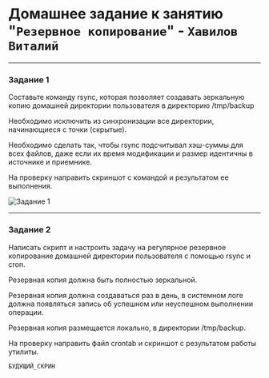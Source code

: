 # Домашнее задание к занятию "`Резервное копирование`" - `Хавилов Виталий`

---

### Задание 1

Составьте команду rsync, которая позволяет создавать зеркальную копию домашней директории пользователя в директорию /tmp/backup

Необходимо исключить из синхронизации все директории, начинающиеся с точки (скрытые).

Необходимо сделать так, чтобы rsync подсчитывал хэш-суммы для всех файлов, даже если их время модификации и размер идентичны в источнике и приемнике.

На проверку направить скриншот с командой и результатом ее выполнения.

![Задание 1](https://raw.githubusercontent.com/thereal669/netology-backup/main/img/task_1_rsync.jpg)

---


### Задание 2

Написать скрипт и настроить задачу на регулярное резервное копирование домашней директории пользователя с помощью rsync и cron.

Резервная копия должна быть полностью зеркальной.

Резервная копия должна создаваться раз в день, в системном логе должна появляться запись об успешном или неуспешном выполнении операции.

Резервная копия размещается локально, в директории /tmp/backup.

На проверку направить файл crontab и скриншот с результатом работы утилиты.

`БУДУЩИЙ_СКРИН`

